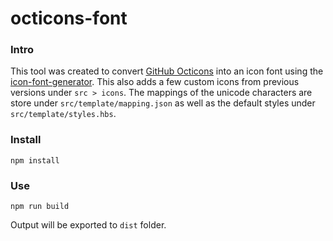 # octicons-font

### Intro
This tool was created to convert [GitHub Octicons](https://github.com/primer/octicons/tree/master/lib/octicons_node) into  an icon font using the [icon-font-generator](https://github.com/Workshape/icon-font-generator). This also adds a few custom icons from previous versions under `src > icons`. The mappings of the unicode characters are store under `src/template/mapping.json` as well as the default styles under `src/template/styles.hbs`.

### Install

```
npm install
```

### Use

```
npm run build
```

Output will be exported to `dist` folder.

